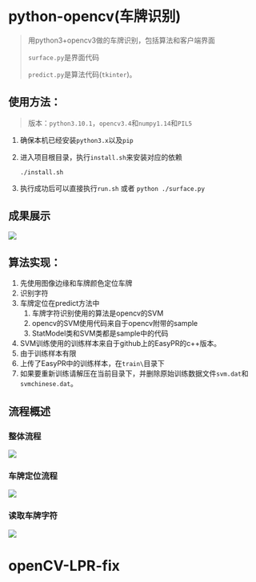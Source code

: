 # python-opencv(车牌识别)

> 用python3+opencv3做的车牌识别，包括算法和客户端界面
> 
> `surface.py`是界面代码
> 
> `predict.py`是算法代码(`tkinter`)。

## 使用方法：

>版本：`python3.10.1`，`opencv3.4`和`numpy1.14`和`PIL5`<br>

1. 确保本机已经安装`python3.x`以及`pip`

2. 进入项目根目录，执行`install.sh`来安装对应的依赖

   ```
   ./install.sh
   ```

3. 执行成功后可以直接执行`run.sh` 或者 `python ./surface.py`

## 成果展示

![](./Screenshots/分析结果成功1.png)


## 算法实现：

1. 先使用图像边缘和车牌颜色定位车牌
2. 识别字符
3. 车牌定位在predict方法中
   1. 车牌字符识别使用的算法是opencv的SVM
   2. opencv的SVM使用代码来自于opencv附带的sample
   3. StatModel类和SVM类都是sample中的代码
4. SVM训练使用的训练样本来自于github上的EasyPR的c++版本。
5. 由于训练样本有限
6. 上传了EasyPR中的训练样本，在`train\`目录下
7. 如果要重新训练请解压在当前目录下，并删除原始训练数据文件`svm.dat`和`svmchinese.dat`。

## 流程概述

### 整体流程

![](./Screenshots/流程图.png)

### 车牌定位流程

![](./Screenshots/车牌定位过程.png)

### 读取车牌字符

![](./Screenshots/读取车牌字符.png)
# openCV-LPR-fix
